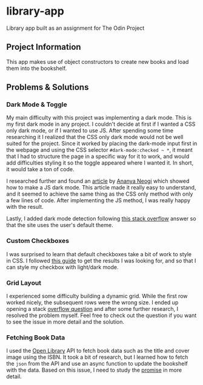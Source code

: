 # library-app
Library app built as an assignment for The Odin Project 

## Project Information
This app makes use of object constructors to create new books and load them into the bookshelf. 

## Problems & Solutions

### Dark Mode & Toggle
My main difficulty with this project was implementing a dark mode. This is my first dark mode in any project. I couldn't decide at first if I wanted a CSS only dark mode, or if I wanted to use JS. After spending some time researching it I realized that the CSS only dark mode would not be well suited for the project. Since it worked by placing the dark-mode input first in the webpage and using the CSS selector `#dark-mode:checked ~ *`, it meant that I had to structure the page in a specific way for it to work, and would add difficulties styling it so the toggle appeared where I wanted it. In short, it would take a ton of code.

I researched further and found an [article](https://dev.to/ananyaneogi/create-a-dark-light-mode-switch-with-css-variables-34l8) by [Ananya Neogi](https://dev.to/ananyaneogi) which showed how to make a JS dark mode. This article made it really easy to understand, and it seemed to achieve the same thing as the CSS only method with only a few lines of code. After implementing the JS method, I was really happy with the result. 

Lastly, I added dark mode detection following [this stack overflow](https://stackoverflow.com/questions/56393880/how-do-i-detect-dark-mode-using-javascript) answer so that the site uses the user's default theme. 

### Custom Checkboxes
I was surprised to learn that default checkboxes take a bit of work to style in CSS. I followed [this guide](https://moderncss.dev/pure-css-custom-checkbox-style/) to get the results I was looking for, and so that I can style my checkbox with light/dark mode.

### Grid Layout
I experienced some difficulty building a dynamic grid. While the first row worked nicely, the subsequent rows were the wrong size. I ended up opening a stack [overflow question](https://stackoverflow.com/questions/74437533/grid-is-not-sizing-correctly-in-row-direction) and after some further research, I resolved the problem myself. Feel free to check out the question if you want to see the issue in more detail and the solution. 

### Fetching Book Data
I used the [Open Library](https://openlibrary.org/) API to fetch book data such as the title and cover image using the ISBN. It took a bit of research, but I learned how to fetch the `json` from the API and use an async function to update the bookshelf with the data. Based on this issue, I need to study the [promise](https://developer.mozilla.org/en-US/docs/Web/JavaScript/Reference/Global_Objects/Promise) in more detail. 